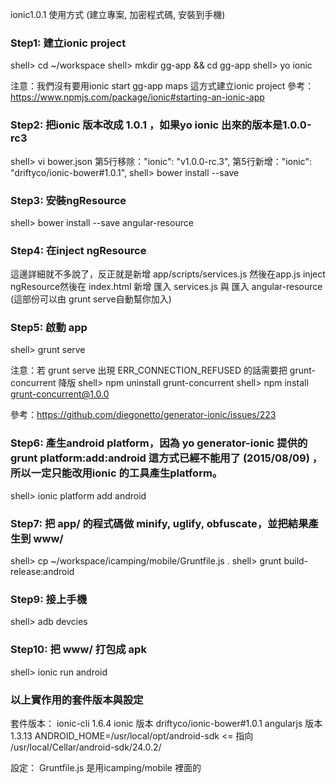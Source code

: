 ionic1.0.1 使用方式 (建立專案, 加密程式碼, 安裝到手機)

### Step1: 建立ionic project
shell> cd ~/workspace 
shell> mkdir gg-app && cd gg-app
shell> yo ionic

注意：我們沒有要用ionic start gg-app maps 這方式建立ionic project
參考：https://www.npmjs.com/package/ionic#starting-an-ionic-app


### Step2: 把ionic 版本改成 1.0.1 ，如果yo ionic 出來的版本是1.0.0-rc3
shell> vi bower.json
第5行移除："ionic": "v1.0.0-rc.3",
第5行新增："ionic": "driftyco/ionic-bower#1.0.1",
shell> bower install --save


### Step3: 安裝ngResource 
shell> bower install --save angular-resource


### Step4: 在inject ngResource 
這邊詳細就不多說了，反正就是新增 app/scripts/services.js 然後在app.js inject ngResource然後在 index.html 新增 匯入 services.js 與 匯入 angular-resource (這部份可以由 grunt serve自動幫你加入)


### Step5: 啟動 app
shell> grunt serve

注意：若 grunt serve 出現 ERR_CONNECTION_REFUSED 的話需要把 grunt-concurrent 降版
shell> npm uninstall grunt-concurrent
shell> npm install grunt-concurrent@1.0.0

參考：https://github.com/diegonetto/generator-ionic/issues/223


### Step6: 產生android platform，因為 yo generator-ionic 提供的 grunt platform:add:android 這方式已經不能用了 (2015/08/09) ，所以一定只能改用ionic 的工具產生platform。
shell> ionic platform add android


### Step7: 把 app/ 的程式碼做 minify, uglify, obfuscate，並把結果產生到 www/
shell> cp ~/workspace/icamping/mobile/Gruntfile.js  .
shell> grunt build-release:android


### Step9: 接上手機
shell> adb devcies


### Step10: 把 www/ 打包成 apk
shell> ionic run android



### 以上實作用的套件版本與設定 ###
套件版本：
 ionic-cli 1.6.4 
 ionic 版本 driftyco/ionic-bower#1.0.1
 angularjs 版本 1.3.13
ANDROID_HOME=/usr/local/opt/android-sdk   <= 指向 /usr/local/Cellar/android-sdk/24.0.2/

設定：
Gruntfile.js 是用icamping/mobile 裡面的

